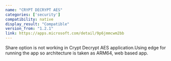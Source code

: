 ```yaml
---
name: "CRYPT DECRYPT AES"
categories: ['security']
compatibility: native
display_result: "Compatible"
version_from: "1.2.1"
link: https://apps.microsoft.com/detail/9p6jmmcwm2bb
---
```


Share option is not working in Crypt Decrypt AES application.Using edge for running the app so architecture is taken as ARM64, web based app.